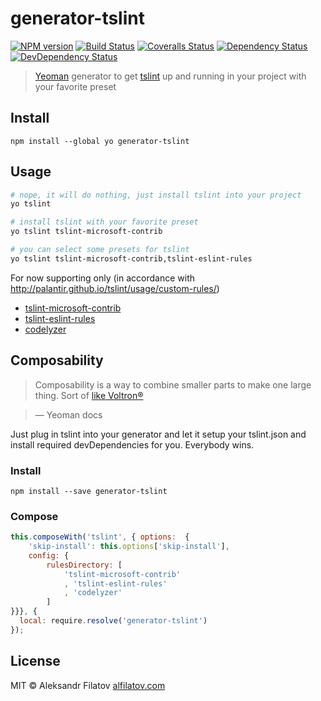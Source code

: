 # generator-tslint

[![NPM version][npm-image]][npm-url]
[![Build Status][travis-image]][travis-url]
[![Coveralls Status][coveralls-image]][coveralls-url]
[![Dependency Status][depstat-image]][depstat-url]
[![DevDependency Status][depstat-dev-image]][depstat-dev-url]

> [Yeoman](http:\\yeoman.io) generator to get [tslint](https://palantir.github.io/tslint/) up and running in your project with your favorite preset

## Install

    npm install --global yo generator-tslint

## Usage

```bash
# nope, it will do nothing, just install tslint into your project
yo tslint

# install tslint with your favorite preset
yo tslint tslint-microsoft-contrib

# you can select some presets for tslint
yo tslint tslint-microsoft-contrib,tslint-eslint-rules

```

For now supporting only (in accordance with http://palantir.github.io/tslint/usage/custom-rules/)

* [tslint-microsoft-contrib](https://github.com/Microsoft/tslint-microsoft-contrib)
* [tslint-eslint-rules](https://github.com/buzinas/tslint-eslint-rules)
* [codelyzer](https://github.com/mgechev/codelyzer)

## Composability

> Composability is a way to combine smaller parts to make one large thing. Sort of [like Voltron®](http://25.media.tumblr.com/tumblr_m1zllfCJV21r8gq9go11_250.gif)

> — Yeoman docs

Just plug in tslint into your generator and let it setup your tslint.json and install required devDependencies for you. Everybody wins.

### Install

    npm install --save generator-tslint

### Compose

```js
this.composeWith('tslint', { options:  {
    'skip-install': this.options['skip-install'],
    config: {
        rulesDirectory: [
            'tslint-microsoft-contrib'
            , 'tslint-eslint-rules'
            , 'codelyzer'
        ]
}}}, {
  local: require.resolve('generator-tslint')
});
```

## License

MIT © Aleksandr Filatov [alfilatov.com](http://alfilatov.com)

[npm-url]: https://npmjs.org/package/generator-tslint
[npm-image]: https://img.shields.io/npm/v/generator-tslint.svg?style=flat-square

[travis-url]: https://travis-ci.org/greybax/generator-tslint
[travis-image]: https://img.shields.io/travis/greybax/generator-tslint/master.svg?style=flat-square

[coveralls-url]: https://coveralls.io/r/greybax/generator-tslint
[coveralls-image]: https://img.shields.io/coveralls/greybax/generator-tslint/master.svg?style=flat-square

[depstat-url]: https://david-dm.org/greybax/generator-tslint
[depstat-image]: https://david-dm.org/greybax/generator-tslint.svg?style=flat-square

[depstat-dev-url]: https://david-dm.org/greybax/generator-tslint#info=devDependencies
[depstat-dev-image]: https://david-dm.org/greybax/generator-tslint/dev-status.svg?style=flat-square